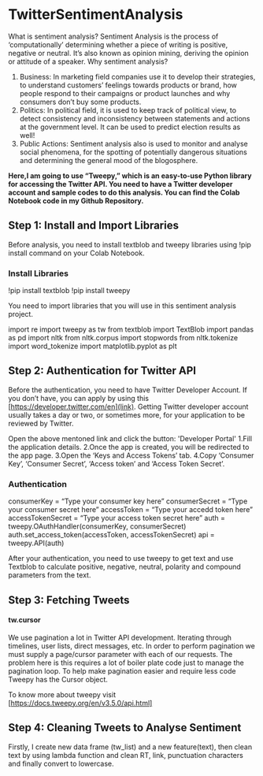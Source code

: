 # TwitterSentimentAnalysis
What is sentiment analysis? Sentiment Analysis is the process of ‘computationally’ determining whether a piece of writing is positive, negative or neutral. It’s also known as opinion mining, deriving the opinion or attitude of a speaker. Why sentiment analysis?

1. Business: In marketing field companies use it to develop their strategies, to understand customers’ feelings towards products or brand, how people respond to their campaigns or product launches and why consumers don’t buy some products.
1. Politics: In political field, it is used to keep track of political view, to detect consistency and inconsistency between statements and actions at the government level. It can be used to predict election results as well!
1. Public Actions: Sentiment analysis also is used to monitor and analyse social phenomena, for the spotting of potentially dangerous situations and determining the general mood of the blogosphere.

**Here,I am going to use “Tweepy,” which is an easy-to-use Python library for accessing the Twitter API. You need to have a Twitter developer account and sample codes to do this analysis. You can find the Colab Notebook code in my Github Repository.**


## Step 1: Install and Import Libraries
Before analysis, you need to install textblob and tweepy libraries using !pip install command on your Colab Notebook.

### Install Libraries
!pip install textblob  !pip install tweepy


You need to import libraries that you will use in this sentiment analysis project.

import re
import tweepy as tw
from textblob import TextBlob
import pandas as pd
import nltk
from nltk.corpus import stopwords
from nltk.tokenize import word_tokenize
import matplotlib.pyplot as plt



## Step 2: Authentication for Twitter API
Before the authentication, you need to have Twitter Developer Account. If you don’t have, you can apply by using this [https://developer.twitter.com/en](link). Getting Twitter developer account usually takes a day or two, or sometimes more, for your application to be reviewed by Twitter.

Open the above mentoned link and click the button: 'Developer Portal'
1.Fill the application details.
2.Once the app is created, you will be redirected to the app page.
3.Open the ‘Keys and Access Tokens’ tab.
4.Copy ‘Consumer Key’, ‘Consumer Secret’, ‘Access token’ and ‘Access Token Secret’.

### Authentication
consumerKey = “Type your consumer key here”
consumerSecret = “Type your consumer secret here”
accessToken = “Type your accedd token here”
accessTokenSecret = “Type your access token secret here”
auth = tweepy.OAuthHandler(consumerKey, consumerSecret)
auth.set_access_token(accessToken, accessTokenSecret)
api = tweepy.API(auth)


After your authentication, you need to use tweepy to get text and use Textblob to calculate positive, negative, neutral, polarity and compound parameters from the text.

## Step 3: Fetching Tweets
#### tw.cursor 
We use pagination a lot in Twitter API development. Iterating through timelines, user lists, direct messages, etc. In order to perform pagination we must supply a page/cursor parameter with each of our requests. The problem here is this requires a lot of boiler plate code just to manage the pagination loop. To help make pagination easier and require less code Tweepy has the Cursor object.

To know more about tweepy visit [https://docs.tweepy.org/en/v3.5.0/api.html]

## Step 4: Cleaning Tweets to Analyse Sentiment
Firstly, I create new data frame (tw_list) and a new feature(text), then clean text by using lambda function and clean RT, link, punctuation characters and finally convert to lowercase.
